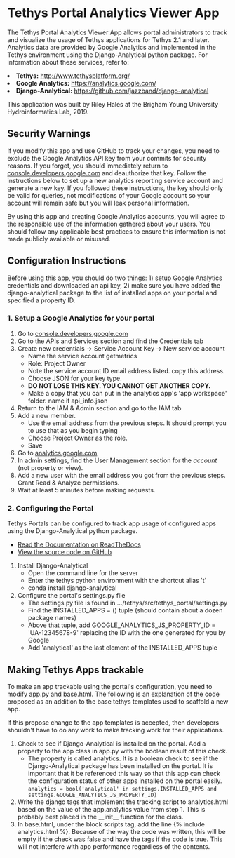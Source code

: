 <h1>Tethys Portal Analytics Viewer App</h1>

<p> The Tethys Portal Analytics Viewer App allows portal administrators to track and visualize the usage of Tethys applications for Tethys 2.1 and later. Analytics data are provided by Google Analytics and implemented in the Tethys environment using the Django-Analytical python package. For information about these services, refer to:</p>
<li><b>Tethys:</b> <a href="http://www.tethysplatform.org/" target="_blank">http://www.tethysplatform.org/</a>
<li><b>Google Analytics:</b> <a href="https://analytics.google.com/" target="_blank">https://analytics.google.com/</a>
<li><b>Django-Analytical:</b> <a href="https://github.com/jazzband/django-analytical" target="_blank">https://github.com/jazzband/django-analytical</a>

<p>This application was built by Riley Hales at the Brigham Young University Hydroinformatics Lab, 2019.


<h2>Security Warnings</h2>
<p>If you modify this app and use GitHub to track your changes, you need to exclude the Google Analytics API key from your commits for security reasons. If you forget, you should immediately return to <a target="_blank" href="console.developers.google.com">console.developers.google.com</a> and deauthorize that key. Follow the instructions below to set up a new analytics reporting service account and generate a new key. If you followed these instructions, the key should only be valid for queries, not modifications of your Google account so your account will remain safe but you will leak personal information.</p>
<p>By using this app and creating Google Analytics accounts, you will agree to the responsible use of the information gathered about your users. You should follow any applicable best practices to ensure this information is not made publicly available or misused.</p> 


<h2>Configuration Instructions</h2>
 
 <p>Before using this app, you should do two things: 1) setup Google Analytics credentials and downloaded an api key, 2) make sure you have added the django-analytical package to the list of installed apps on your portal and specified a property ID.</p>

  <h3>1. Setup a Google Analytics for your portal</h3>
    <ol>
      <li>Go to <a target="_blank" href="console.developers.google.com">console.developers.google.com</a></li>
      <li>Go to the APIs and Services section and find the Credentials tab</li>
      <li>Create new credentials -> Service Account Key -> New service account
        <ul>
          <li>Name the service account getmetrics</li>
          <li>Role: Project Owner</li>
          <li>Note the service account ID email address listed. copy this address.</li>
          <li>Choose JSON for your key type.</li>
          <li><b>DO NOT LOSE THIS KEY. YOU CANNOT GET ANOTHER COPY.</b></li>
          <li>Make a copy that you can put in the analytics app's 'app workspace' folder. name it api_info.json</li>
        </ul>
      </li>
      <li>Return to the IAM & Admin section and go to the IAM tab</li>
      <li>Add a new member.
        <ul>
          <li>Use the email address from the previous steps. It should prompt you to use that as you begin typing</li>
          <li>Choose Project Owner as the role.</li>
          <li>Save</li>
        </ul>
      <li>Go to <a target="_blank" href="analytics.google.com">analytics.google.com</a></li>
      <li>In admin settings, find the User Management section for the <i>account</i> (not property or view).</li>
      <li>Add a new user with the email address you got from the previous steps. Grant Read & Analyze permissions.</li>
      <li>Wait at least 5 minutes before making requests.</li>
    </ol>


  <h3>2. Configuring the Portal</h3>
  <p>Tethys Portals can be configured to track app usage of configured apps using the Django-Analytical python package.
    <ul>
      <li><a target="_blank" href="https://django-analytical.readthedocs.io/en/latest">Read the Documentation on ReadTheDocs</a> </li>
      <li><a target="_blank" href="https://github.com/jazzband/django-analytical">View the source code on GitHub</a> </li>
    </ul>
  </p>
  <ol>
    <li>Install Django-Analytical
      <ul>
        <li>Open the command line for the server</li>
        <li>Enter the tethys python environment with the shortcut alias 't'</li>
        <li>conda install django-analytical</li>
      </ul>
    </li>
    <li>Configure the portal's settings.py file
      <ul>
        <li>The settings.py file is found in .../tethys/src/tethys_portal/settings.py</li>
        <li>Find the INSTALLED_APPS = () tuple (should contain about a dozen package names)</li>
        <li>Above that tuple, add GOOGLE_ANALYTICS_JS_PROPERTY_ID = 'UA-12345678-9' replacing the ID with the one generated for you by Google</li>
        <li>Add 'analytical' as the last element of the INSTALLED_APPS tuple</li>
      </ul>
    </li>
  </ol>


<h2>Making Tethys Apps trackable</h2>

  <p>To make an app trackable using the portal's configuration, you need to modify app.py and base.html. The following is an explanation of the code proposed as an addition to the base tethys templates used to scaffold a new app.</p>
  <p>If this propose change to the app templates is accepted, then developers shouldn't have to do any work to make tracking work for their applications.
  
  <ol>
    <li>Check to see if Django-Analytical is installed on the portal. Add a property to the app class in app.py with the boolean result of this check.
        <ul>
            <li>The property is called analytics. It is a boolean check to see if the Django-Analytical package has been installed on the portal. It is important that it be referenced this way so that this app can check the configuration status of other apps installed on the portal easily. <code>analytics = bool('analytical' in settings.INSTALLED_APPS and settings.GOOGLE_ANALYTICS_JS_PROPERTY_ID)</code></li>
        </ul>            
    <li>Write the django tags that implement the tracking script to analytics.html based on the value of the app.analytics value from step 1. This is probably best placed in the __init__ function for the class.</li>
    <li>In base.html, under the block scripts tag, add the line {% include analytics.html %}. Because of the way the code was written, this will be empty if the check was false and have the tags if the code is true. This will not interfere with app performance regardless of the contents.
  </ol>
